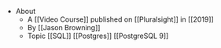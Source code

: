 - About
	- A [[Video Course]] published on [[Pluralsight]] in [[2019]]
	- By [[Jason Browning]]
	- Topic [[SQL]] [[Postgres]] [[PostgreSQL 9]]